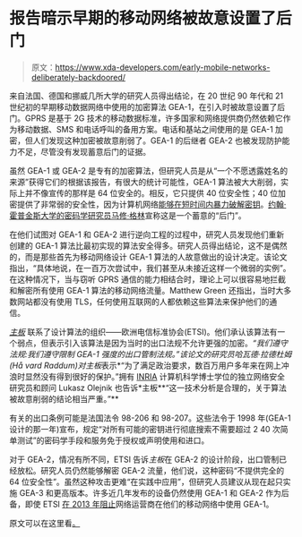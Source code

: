 # 报告暗示早期的移动网络被故意设置了后门

> 原文：<https://www.xda-developers.com/early-mobile-networks-deliberately-backdoored/>

来自法国、德国和挪威几所大学的研究人员得出结论，在 20 世纪 90 年代和 21 世纪初的早期移动数据网络中使用的加密算法 GEA-1，在引入时被故意设置了后门。GPRS 是基于 2G 技术的移动数据标准，许多国家和网络提供商仍然依赖它作为移动数据、SMS 和电话呼叫的备用方案。电话和基站之间使用的是 GEA-1 加密，但人们发现这种加密被故意削弱了。GEA-1 的后继者 GEA-2 也被发现防护能力不足，尽管没有发现蓄意后门的证据。

虽然 GEA-1 或 GEA-2 是专有的加密算法，但研究人员是从“一个不愿透露姓名的来源”获得它们的根据该报告，有很大的统计可能性，GEA-1 算法被大大削弱，实际上并不像宣传的那样是 64 位安全的。相反，它只提供 40 位安全性；40 位加密提供了非常弱的安全性，因为计算机网络[能够在短时间内暴力破解密钥](https://www.cnet.com/news/40-bit-crypto-proves-no-problem/)。[约翰·霍普金斯大学的密码学研究员马修·格林](https://twitter.com/matthew_d_green)宣称这是一个蓄意的“后门”。

在他们试图对 GEA-1 和 GEA-2 进行逆向工程的过程中，研究人员发现他们重新创建的 GEA-1 算法比最初实现的算法安全得多。研究人员得出结论，这不是偶然的，而是那些首先为移动网络设计 GEA-1 算法的人故意做出的设计决定。该论文指出，“具体地说，在一百万次尝试中，我们甚至从未接近这样一个微弱的实例”。在这种情况下，当与窃听 GPRS 通信的能力相结合时，理论上可以很容易地拦截和解密所有使用 GEA-1 算法的移动网络流量。Matthew Green 还指出，当时大多数网站都没有使用 TLS，任何使用互联网的人都依赖这些算法来保护他们的通信。

[*主板*](https://www.vice.com/amp/en/article/4avnan/bombshell-report-finds-phone-network-encryption-was-deliberately-weakened?__twitter_impression=true) 联系了设计算法的组织——欧洲电信标准协会(ETSI)。他们承认该算法有一个弱点，但表示引入该算法是因为当时的出口法规不允许更强的加密。*“我们遵守法规:我们遵守限制 GEA-1 强度的出口管制法规。”*该论文的研究员哈瓦德·拉德杜姆(Hå vard Raddum)对*主板*表示*“为了满足政治要求，数百万用户多年来在网上冲浪时显然没有得到很好的保护。”拥有 [INRIA](https://www.inria.fr/en) 计算机科学博士学位的独立网络安全研究员和顾问 Lukasz Olejnik 也告诉*主板**“这一技术分析是合理的，关于算法被故意削弱的结论相当严重。”**

有关的出口条例可能是法国法令 98-206 和 98-207。这些法令于 1998 年(GEA-1 设计的那一年)宣布，规定“对所有可能的密钥进行彻底搜索不需要超过 2 40 次简单测试”的密码学手段和服务免于授权或声明使用和进口。

对于 GEA-2，情况有所不同，ETSI 告诉*主板*在 GEA-2 的设计阶段，出口管制已经放松。研究人员仍然能够解密 GEA-2 流量，他们说，这种密码“不提供完全的 64 位安全性”。虽然这种攻击更难“在实践中应用”，但研究人员建议从现在起只实施 GEA-3 和更高版本。许多近几年发布的设备仍然使用 GEA-1 和 GEA-2 作为后备，即使 ETSI [在 2013 年阻止](https://www.etsi.org/deliver/etsi_ts/143000_143099/143020/12.01.00_60/ts_143020v120100p.pdf)网络运营商在他们的移动网络中使用 GEA-1。

原文可以在这里看[。](https://eprint.iacr.org/2021/819.pdf)